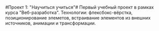 #Проект 1: "Научиться учиться"#
Первый учебный проект в рамках курса "Веб-разработка".
Технологии: флексбокс-вёрстка, позиционирование элеметов, встраивание элементов из внешних источников, анимации и трансформации.
